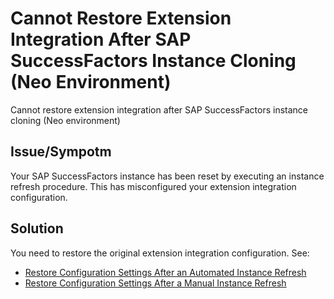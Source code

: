 <!-- loioaac91617bedc468bb0961ca059d8fbf4 -->

# Cannot Restore Extension Integration After SAP SuccessFactors Instance Cloning \(Neo Environment\)

Cannot restore extension integration after SAP SuccessFactors instance cloning \(Neo environment\)



<a name="loioaac91617bedc468bb0961ca059d8fbf4__section_mwc_fj2_2cc"/>

## Issue/Sympotm

Your SAP SuccessFactors instance has been reset by executing an instance refresh procedure. This has misconfigured your extension integration configuration.



<a name="loioaac91617bedc468bb0961ca059d8fbf4__section_gnf_3j2_2cc"/>

## Solution

You need to restore the original extension integration configuration. See:

-   [Restore Configuration Settings After an Automated Instance Refresh](https://help.sap.com/docs/BTP/ea72206b834e4ace9cd834feed6c0e09/e4ad14c1ec72412ea06b7e862a86165f.html?version=Cloud)
-   [Restore Configuration Settings After a Manual Instance Refresh](https://help.sap.com/docs/BTP/ea72206b834e4ace9cd834feed6c0e09/45d048169c504a6a97d9a2ad0bb32389.html?version=Cloud)

